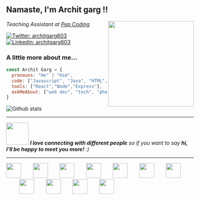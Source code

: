 <h2> Namaste, I'm Archit garg !!</h2>
<img align='right' src="https://media.giphy.com/media/du3J3cXyzhj75IOgvA/giphy.gif" width="230" >
<p><em>Teaching Assistant at <a href="https://www.pepcoding.com/">Pep Coding</a>
</em></p>

[![Twitter: architgarg603](https://img.shields.io/twitter/url?label=architgarg603&style=social&url=https%3A%2F%2Ftwitter.com%2Farchitgarg603)](https://twitter.com/architgarg603)
[![Linkedin: architgarg603](https://img.shields.io/badge/-architgarg603-blue?style=flat-square&logo=Linkedin&logoColor=white&link=https://www.linkedin.com/in/architgarg603/)](https://www.linkedin.com/in/architgarg603/)

### A little more about me...  

```javascript
const Archit Garg = {
  pronouns: "He" | "Him",
  code: ["Javascript", "Java", "HTML", "C++],
  tools: ["React","Node","Express"],
  askMeAbout: ["web dev", "tech", "photography"]
}
```

![Github stats](https://github-readme-stats.vercel.app/api?username=architgarg603)

---

<img src="https://media.giphy.com/media/LnQjpWaON8nhr21vNW/giphy.gif" width="60"> <em><b>I love connecting with different people</b> so if you want to say <b>hi, I'll be happy to meet you more!</b> :)</em>

---

<img src="https://devicons.github.io/devicon/devicon.git/icons/html5/html5-plain.svg" width="40px">&nbsp;&nbsp;&nbsp;&nbsp;&nbsp;&nbsp;&nbsp;&nbsp;<img src="https://devicons.github.io/devicon/devicon.git/icons/css3/css3-plain.svg" width="40px">&nbsp;&nbsp;&nbsp;&nbsp;&nbsp;&nbsp;&nbsp;&nbsp;<img src="https://devicons.github.io/devicon/devicon.git/icons/javascript/javascript-original.svg" width="40px">&nbsp;&nbsp;&nbsp;&nbsp;&nbsp;&nbsp;&nbsp;&nbsp;<img src="https://devicons.github.io/devicon/devicon.git/icons/nodejs/nodejs-plain.svg" width="40px">&nbsp;&nbsp;&nbsp;&nbsp;&nbsp;&nbsp;&nbsp;&nbsp;<img src="https://devicons.github.io/devicon/devicon.git/icons/express/express-original.svg" width="40px">&nbsp;&nbsp;&nbsp;&nbsp;&nbsp;&nbsp;&nbsp;&nbsp;<img src="https://devicons.github.io/devicon/devicon.git/icons/vuejs/vuejs-original.svg" width="40px">&nbsp;&nbsp;&nbsp;&nbsp;&nbsp;&nbsp;&nbsp;&nbsp;<img src="https://devicons.github.io/devicon/devicon.git/icons/git/git-original.svg" width="40px">&nbsp;&nbsp;&nbsp;&nbsp;&nbsp;&nbsp;&nbsp;&nbsp;&nbsp;<img src="https://devicons.github.io/devicon/devicon.git/icons/github/github-original.svg" width="40px">&nbsp;&nbsp;&nbsp;&nbsp;&nbsp;&nbsp;&nbsp;&nbsp;<img src="https://devicons.github.io/devicon/devicon.git/icons/mongodb/mongodb-original.svg" width="40px">&nbsp;&nbsp;&nbsp;&nbsp;&nbsp;&nbsp;&nbsp;&nbsp;<img src="https://devicons.github.io/devicon/devicon.git/icons/npm/npm-original-wordmark.svg" width="40px">&nbsp;&nbsp;&nbsp;&nbsp;&nbsp;&nbsp;&nbsp;&nbsp;<img src="https://devicons.github.io/devicon/devicon.git/icons/twitter/twitter-original.svg" width="40px">
